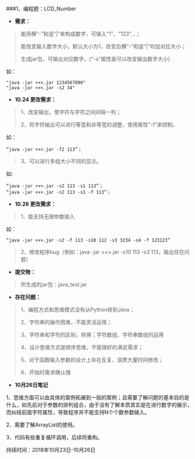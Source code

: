 ###1、编程题：LCD_Number
- **需求：**

> 能用横“-”和竖“|”来构成数字，可输入“1”、“123”...；
> 
> 能改变输入数字大小，默认大小为1，改变后横“-”和竖“|”均加对应大小；
> 
> 生成jar包，可输出对应数字。("-s"属性是可以改变输出数字大小)

如：

	"java -jar ×××.jar 1234567890"
	"java -jar ×××.jar -s2 34"


- **10.24 更改需求：**

> 1、改变输出，使字符与字符之间间隔一列；
>
> 2、将字符输出可以进行等宽和非等宽的调整，使用属性“-f”来控制。

如：

	“java -jar ×××.jar -f2 113”；
>
> 3、可以进行多组大小不同的显示。

如:

 	“java -jar ×××.jar -s2 113 -s1 113”；
	“java -jar ×××.jar -s2 113 -s1 -f 113”；
	
- **10.26 更改需求：**

> 1、能支持无限参数输入

如：

	“java -jar ×××.jar -s2 -f 113 -s10 112 -s3 3234 -s4 -f 123123”

> 2、修改程序bug（例如：java -jar ×××.jar -s10 113 -s3 113，输出存在问题）
	
- **提交物：**

> 所生成的jar包：java_test.jar

- **存在问题：**

> 1、编程方式和思维模式没有从Python转到Java；
> 
> 2、字符串的操作困难，不能灵活运用；
> 
> 3、字符串和字符的区别，转换；字符数组、字符串数组的运用
> 
> 4、设计思维方式是顺序思维，不能很好的满足需求；
> 
> 5、对于函数输入参数的设计上存在反复，浪费大量时间修改；
> 
> 6、开始时需求确认慢


- **10月26日笔记**

1、思维方面可以由具体的案例拓展到一般的案例；且需要了解问题的基本目的是什么，如先前对于参数的排列组合，由于没有了解本质其实是在进行数字的展示，而纠结前面字符属性，导致程序并不能支持N个个数参数输入。

2、需要了解ArrayList的使用。

3、代码有些重复循环调用，后续将重构。


持续时间：2018年10月23日-10月26日

